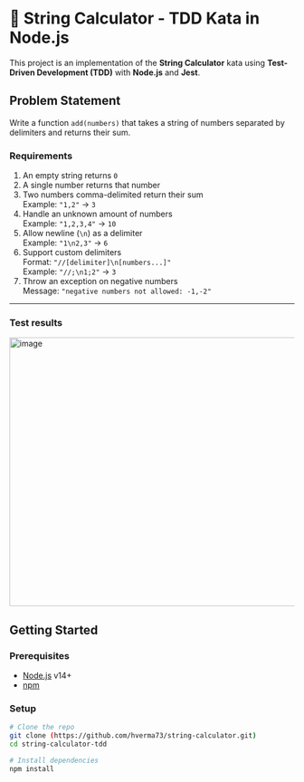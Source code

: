 # 🧮 String Calculator - TDD Kata in Node.js

This project is an implementation of the **String Calculator** kata using **Test-Driven Development (TDD)** with **Node.js** and **Jest**.

## Problem Statement

Write a function `add(numbers)` that takes a string of numbers separated by delimiters and returns their sum.

### Requirements

1. An empty string returns `0`
2. A single number returns that number
3. Two numbers comma-delimited return their sum  
   Example: `"1,2"` → `3`
4. Handle an unknown amount of numbers  
   Example: `"1,2,3,4"` → `10`
5. Allow newline (`\n`) as a delimiter  
   Example: `"1\n2,3"` → `6`
6. Support custom delimiters  
   Format: `"//[delimiter]\n[numbers...]"`  
   Example: `"//;\n1;2"` → `3`
7. Throw an exception on negative numbers  
   Message: `"negative numbers not allowed: -1,-2"`

---

### Test results
<img width="560" height="475" alt="image" src="https://github.com/user-attachments/assets/b080186c-04e6-4c16-a7a7-a9f1a2dbe194" />


## Getting Started

### Prerequisites

- [Node.js](https://nodejs.org/) v14+
- [npm](https://www.npmjs.com/)

### Setup

```bash
# Clone the repo
git clone (https://github.com/hverma73/string-calculator.git)
cd string-calculator-tdd

# Install dependencies
npm install
